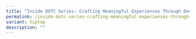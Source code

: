 ```yaml
---
title: "Inside DOTC Series: Crafting Meaningful Experiences Through Design"
permalink: /inside-dotc-series-crafting-meaningful-experiences-through-design/
variant: tiptap
description: ""
---
```

